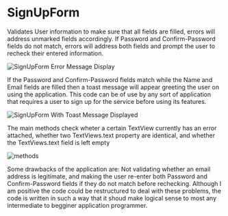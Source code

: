# SignUpForm
Validates User information to make sure that all fields are filled, errors will address unmarked fields accordingly. 
If Password and Confirm-Password fields do not match, errors will address both fields and prompt the user to recheck their entered information.

![SignUpForm Error Message Display](https://user-images.githubusercontent.com/43580764/134393307-7286b68a-2007-43a1-89bc-ed9639e91e7f.jpg)

If the Password and Confirm-Password fields match while the Name and Email fields are filled then a toast message will appear greeting the user on using the application. 
This code can be of use by any sort of application that requires a user to sign up for the service before using its features. 

![SignUpForm With Toast Message Displayed](https://user-images.githubusercontent.com/43580764/134393387-02f12095-248a-45f7-9f7a-b50ed6ee0a44.jpg)

The main methods check wheter a certain TextView currently has an error attached, whether two TextViews.text property are identical, and whether the TextViews.text field is left empty

![methods ](https://user-images.githubusercontent.com/43580764/134393584-7a5dc32c-be83-47a8-a3d7-f2a48a49474b.jpg)

Some drawbacks of the application are: Not validating whether an email address is legitimate, and making the user re-enter both Password and Confirm-Password fields if they do not
match before rechecking. Although I am positive the code could be restructured to deal with these problems, the code is written in such a way that it shoud make logical sense to most
any intermediate to begginer application programmer. 




